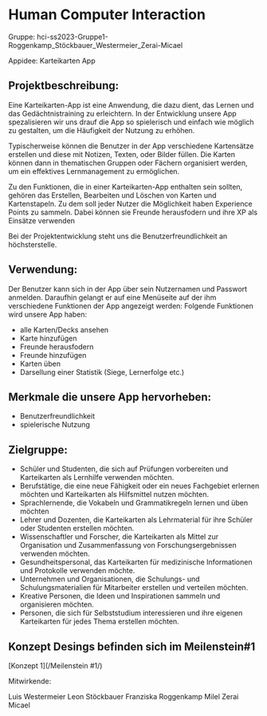 
# Human Computer Interaction 
Gruppe: hci-ss2023-Gruppe1-Roggenkamp_Stöckbauer_Westermeier_Zerai-Micael

Appidee: Karteikarten App

## Projektbeschreibung: 

Eine Karteikarten-App ist eine Anwendung, die dazu dient, das Lernen und das Gedächtnistraining zu erleichtern. In der Entwicklung unsere App spezalisieren wir uns drauf die App so spielerisch und einfach wie möglich zu gestalten, um die Häufigkeit der Nutzung zu erhöhen.

Typischerweise können die Benutzer in der App verschiedene Kartensätze erstellen und diese mit Notizen, Texten, oder Bilder füllen. Die Karten können dann in thematischen Gruppen oder Fächern organisiert werden, um ein effektives Lernmanagement zu ermöglichen.

Zu den Funktionen, die in einer Karteikarten-App enthalten sein sollten, gehören das Erstellen, Bearbeiten und Löschen von Karten und Kartenstapeln. Zu dem soll jeder Nutzer die Möglichkeit haben Experience Points zu sammeln. Dabei können sie Freunde herausfodern und ihre XP als Einsätze verwenden

Bei der Projektentwicklung steht uns die Benutzerfreundlichkeit an höchsterstelle.

## Verwendung: 

Der Benutzer kann sich in der App über sein Nutzernamen und Passwort anmelden. 
Daraufhin gelangt er auf eine Menüseite auf der ihm verschiedene Funktionen der App angezeigt werden: 
Folgende Funktionen wird unsere App haben: 
- alle Karten/Decks ansehen
- Karte hinzufügen
- Freunde herausfodern 
- Freunde hinzufügen
- Karten üben
- Darsellung einer Statistik (Siege, Lernerfolge etc.)


## Merkmale die unsere App hervorheben: 

- Benutzerfreundlichkeit
- spielerische Nutzung


## Zielgruppe: 
- Schüler und Studenten, die sich auf Prüfungen vorbereiten und Karteikarten als Lernhilfe verwenden möchten.
- Berufstätige, die eine neue Fähigkeit oder ein neues Fachgebiet erlernen möchten und Karteikarten als Hilfsmittel nutzen möchten.
- Sprachlernende, die Vokabeln und Grammatikregeln lernen und üben möchten
- Lehrer und Dozenten, die Karteikarten als Lehrmaterial für ihre Schüler oder Studenten erstellen möchten.
- Wissenschaftler und Forscher, die Karteikarten als Mittel zur Organisation und Zusammenfassung von Forschungsergebnissen verwenden 	  möchten.
- Gesundheitspersonal, das Karteikarten für medizinische Informationen und Protokolle verwenden möchte.
- Unternehmen und Organisationen, die Schulungs- und Schulungsmaterialien für Mitarbeiter erstellen und verteilen möchten.
- Kreative Personen, die Ideen und Inspirationen sammeln und organisieren möchten.
- Personen, die sich für Selbststudium interessieren und ihre eigenen Karteikarten für jedes Thema erstellen möchten.


## Konzept Desings befinden sich im Meilenstein#1
[Konzept 1](/Meilenstein #1/)

Mitwirkende: 

Luis Westermeier
Leon Stöckbauer
Franziska Roggenkamp
Milel Zerai Micael 
